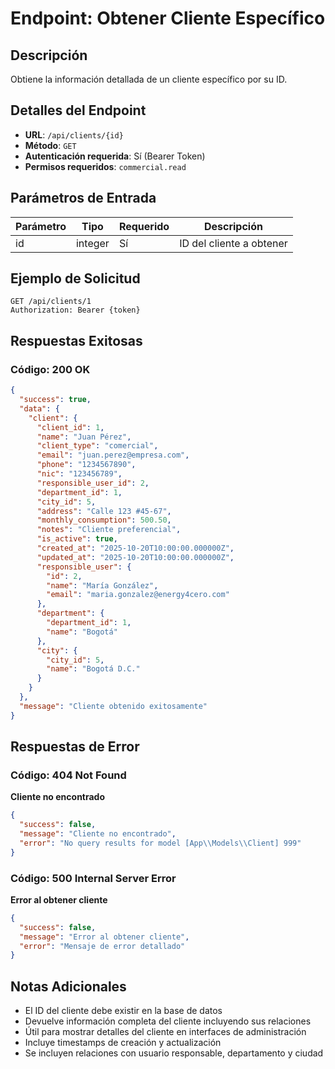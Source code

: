 # Endpoint: Obtener Cliente Específico

## Descripción
Obtiene la información detallada de un cliente específico por su ID.

## Detalles del Endpoint
- **URL**: `/api/clients/{id}`
- **Método**: `GET`
- **Autenticación requerida**: Sí (Bearer Token)
- **Permisos requeridos**: `commercial.read`

## Parámetros de Entrada

| Parámetro | Tipo | Requerido | Descripción |
|-----------|------|-----------|-------------|
| id | integer | Sí | ID del cliente a obtener |

## Ejemplo de Solicitud
```http
GET /api/clients/1
Authorization: Bearer {token}
```

## Respuestas Exitosas

### Código: 200 OK
```json
{
  "success": true,
  "data": {
    "client": {
      "client_id": 1,
      "name": "Juan Pérez",
      "client_type": "comercial",
      "email": "juan.perez@empresa.com",
      "phone": "1234567890",
      "nic": "123456789",
      "responsible_user_id": 2,
      "department_id": 1,
      "city_id": 5,
      "address": "Calle 123 #45-67",
      "monthly_consumption": 500.50,
      "notes": "Cliente preferencial",
      "is_active": true,
      "created_at": "2025-10-20T10:00:00.000000Z",
      "updated_at": "2025-10-20T10:00:00.000000Z",
      "responsible_user": {
        "id": 2,
        "name": "María González",
        "email": "maria.gonzalez@energy4cero.com"
      },
      "department": {
        "department_id": 1,
        "name": "Bogotá"
      },
      "city": {
        "city_id": 5,
        "name": "Bogotá D.C."
      }
    }
  },
  "message": "Cliente obtenido exitosamente"
}
```

## Respuestas de Error

### Código: 404 Not Found
**Cliente no encontrado**
```json
{
  "success": false,
  "message": "Cliente no encontrado",
  "error": "No query results for model [App\\Models\\Client] 999"
}
```

### Código: 500 Internal Server Error
**Error al obtener cliente**
```json
{
  "success": false,
  "message": "Error al obtener cliente",
  "error": "Mensaje de error detallado"
}
```

## Notas Adicionales
- El ID del cliente debe existir en la base de datos
- Devuelve información completa del cliente incluyendo sus relaciones
- Útil para mostrar detalles del cliente en interfaces de administración
- Incluye timestamps de creación y actualización
- Se incluyen relaciones con usuario responsable, departamento y ciudad
